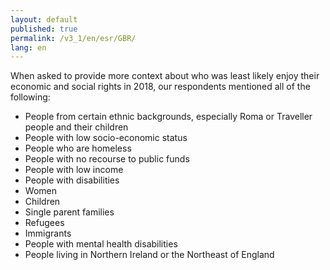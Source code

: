 ```yaml
---
layout: default
published: true
permalink: /v3_1/en/esr/GBR/
lang: en
---
```


When asked to provide more context about who was least likely enjoy their economic and social rights in 2018, our respondents mentioned all of the following:
-	People from certain ethnic backgrounds, especially Roma or Traveller people and their children
-	People with low socio-economic status 
-	People who are homeless
-	People with no recourse to public funds
-	People with low income
-	People with disabilities
-	Women
-	Children
-	Single parent families
-	Refugees
-	Immigrants
-	People with mental health disabilities
-	People living in Northern Ireland or the Northeast of England

